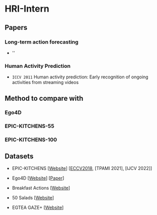 # HRI-Intern




## Papers

### Long-term action forecasting

- ''







### Human Activity Prediction

- `ICCV 2011` Human activity prediction: Early recognition of ongoing activities from streaming videos



## Method to compare with

### Ego4D


### EPIC-KITCHENS-55


### EPIC-KITCHENS-100











## Datasets

- EPIC-KITCHENS [[Website](https://epic-kitchens.github.io/2023)] [[ECCV2018](https://openaccess.thecvf.com/content_ECCV_2018/papers/Dima_Damen_Scaling_Egocentric_Vision_ECCV_2018_paper.pdf), [TPAMI 2021], [IJCV 2022]]

- Ego4D [[Website](https://ego4d-data.org/)] [[Paper](https://openaccess.thecvf.com/content/CVPR2022/papers/Grauman_Ego4D_Around_the_World_in_3000_Hours_of_Egocentric_Video_CVPR_2022_paper.pdf)]

- Breakfast Actions [[Website](https://serre-lab.clps.brown.edu/resource/breakfast-actions-dataset/)]

- 50 Salads [[Website](https://cvip.computing.dundee.ac.uk/datasets/foodpreparation/50salads/)]

- EGTEA GAZE+ [[Website](https://cbs.ic.gatech.edu/fpv/)]








